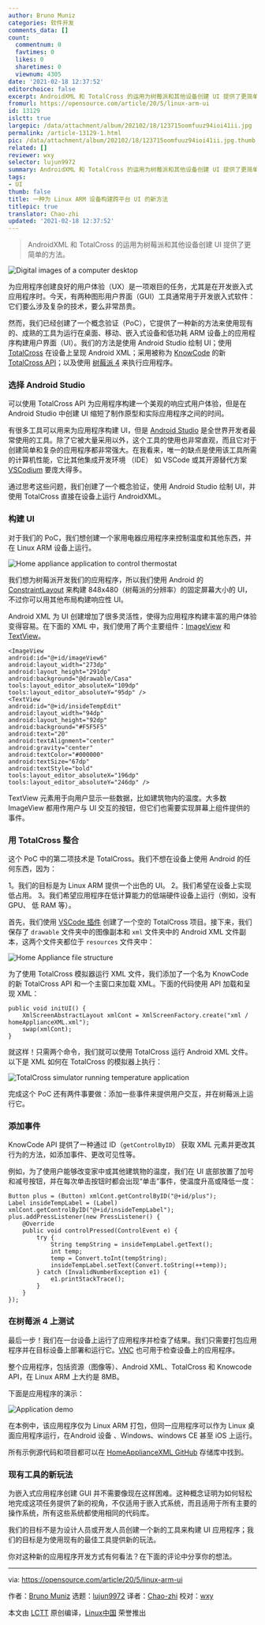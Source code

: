 ```yaml
---
author: Bruno Muniz
categories: 软件开发
comments_data: []
count:
  commentnum: 0
  favtimes: 0
  likes: 0
  sharetimes: 0
  viewnum: 4305
date: '2021-02-18 12:37:52'
editorchoice: false
excerpt: AndroidXML 和 TotalCross 的运用为树莓派和其他设备创建 UI 提供了更简单的方法。
fromurl: https://opensource.com/article/20/5/linux-arm-ui
id: 13129
islctt: true
largepic: /data/attachment/album/202102/18/123715oomfuuz94ioi41ii.jpg
permalink: /article-13129-1.html
pic: /data/attachment/album/202102/18/123715oomfuuz94ioi41ii.jpg.thumb.jpg
related: []
reviewer: wxy
selector: lujun9972
summary: AndroidXML 和 TotalCross 的运用为树莓派和其他设备创建 UI 提供了更简单的方法。
tags:
- UI
thumb: false
title: 一种为 Linux ARM 设备构建跨平台 UI 的新方法
titlepic: true
translator: Chao-zhi
updated: '2021-02-18 12:37:52'
---
```



> 
> AndroidXML 和 TotalCross 的运用为树莓派和其他设备创建 UI 提供了更简单的方法。
> 
> 
> 


![](/data/attachment/album/202102/18/123715oomfuuz94ioi41ii.jpg "Digital images of a computer desktop")


为应用程序创建良好的用户体验（UX）是一项艰巨的任务，尤其是在开发嵌入式应用程序时。今天，有两种图形用户界面（GUI）工具通常用于开发嵌入式软件：它们要么涉及复杂的技术，要么非常昂贵。


然而，我们已经创建了一个概念验证（PoC），它提供了一种新的方法来使用现有的、成熟的工具为运行在桌面、移动、嵌入式设备和低功耗 ARM 设备上的应用程序构建用户界面（UI）。我们的方法是使用 Android Studio 绘制 UI；使用 [TotalCross](https://totalcross.com/) 在设备上呈现 Android XML；采用被称为 [KnowCode](https://github.com/TotalCross/KnowCodeXML) 的新 [TotalCross API](https://yourapp.totalcross.com/knowcode-app)；以及使用 [树莓派 4](https://www.raspberrypi.org/) 来执行应用程序。


### 选择 Android Studio


可以使用 TotalCross API 为应用程序构建一个美观的响应式用户体验，但是在 Android Studio 中创建 UI 缩短了制作原型和实际应用程序之间的时间。


有很多工具可以用来为应用程序构建 UI，但是 [Android Studio](https://developer.android.com/studio) 是全世界开发者最常使用的工具。除了它被大量采用以外，这个工具的使用也非常直观，而且它对于创建简单和复杂的应用程序都非常强大。在我看来，唯一的缺点是使用该工具所需的计算机性能，它比其他集成开发环境 （IDE） 如 VSCode 或其开源替代方案 [VSCodium](https://vscodium.com/) 要庞大得多。


通过思考这些问题，我们创建了一个概念验证，使用 Android Studio 绘制 UI，并使用 TotalCross 直接在设备上运行 AndroidXML。


### 构建 UI


对于我们的 PoC，我们想创建一个家用电器应用程序来控制温度和其他东西，并在 Linux ARM 设备上运行。


![Home appliance application to control thermostat](/data/attachment/album/202102/18/123754nxtt51tgtg21jht5.png "Home appliance application to control thermostat")


我们想为树莓派开发我们的应用程序，所以我们使用 Android 的 [ConstraintLayout](https://codelabs.developers.google.com/codelabs/constraint-layout/index.html#0) 来构建 848x480（树莓派的分辨率）的固定屏幕大小的 UI，不过你可以用其他布局构建响应性 UI。


Android XML 为 UI 创建增加了很多灵活性，使得为应用程序构建丰富的用户体验变得容易。在下面的 XML 中，我们使用了两个主要组件：[ImageView](https://developer.android.com/reference/android/widget/ImageView) 和 [TextView](https://developer.android.com/reference/android/widget/TextView)。



```
<ImageView
android:id="@+id/imageView6"
android:layout_width="273dp"
android:layout_height="291dp"
android:background="@drawable/Casa"
tools:layout_editor_absoluteX="109dp"
tools:layout_editor_absoluteY="95dp" />
<TextView
android:id="@+id/insideTempEdit"
android:layout_width="94dp"
android:layout_height="92dp"
android:background="#F5F5F5"
android:text="20"
android:textAlignment="center"
android:gravity="center"
android:textColor="#000000"
android:textSize="67dp"
android:textStyle="bold"
tools:layout_editor_absoluteX="196dp"
tools:layout_editor_absoluteY="246dp" />

```

TextView 元素用于向用户显示一些数据，比如建筑物内的温度。大多数 ImageView 都用作用户与 UI 交互的按钮，但它们也需要实现屏幕上组件提供的事件。


### 用 TotalCross 整合


这个 PoC 中的第二项技术是 TotalCross。我们不想在设备上使用 Android 的任何东西，因为：


1。我们的目标是为 Linux ARM 提供一个出色的 UI。 2。我们希望在设备上实现低占用。 3。我们希望应用程序在低计算能力的低端硬件设备上运行（例如，没有 GPU、 低 RAM 等）。


首先，我们使用 [VSCode 插件](https://medium.com/totalcross-community/totalcross-plugin-for-vscode-4f45da146a0a) 创建了一个空的 TotalCross 项目。接下来，我们保存了 `drawable` 文件夹中的图像副本和 `xml` 文件夹中的 Android XML 文件副本，这两个文件夹都位于 `resources` 文件夹中：


![Home Appliance file structure](/data/attachment/album/202102/18/123754n22li8268d82s882.png "Home Appliance file structure")


为了使用 TotalCross 模拟器运行 XML 文件，我们添加了一个名为 KnowCode 的新 TotalCross API 和一个主窗口来加载 XML。下面的代码使用 API 加载和呈现 XML：



```
public void initUI() {
    XmlScreenAbstractLayout xmlCont = XmlScreenFactory.create("xml / homeApplianceXML.xml");
    swap(xmlCont);
}

```

就这样！只需两个命令，我们就可以使用 TotalCross 运行 Android XML 文件。以下是 XML 如何在 TotalCross 的模拟器上执行：


![TotalCross simulator running temperature application](/data/attachment/album/202102/18/123755zcjpqmjj7v4o7dol.png "TotalCross simulator running temperature application")


完成这个 PoC 还有两件事要做：添加一些事件来提供用户交互，并在树莓派上运行它。


### 添加事件


KnowCode API 提供了一种通过 ID（`getControlByID`） 获取 XML 元素并更改其行为的方法，如添加事件、更改可见性等。


例如，为了使用户能够改变家中或其他建筑物的温度，我们在 UI 底部放置了加号和减号按钮，并在每次单击按钮时都会出现“单击”事件，使温度升高或降低一度：



```
Button plus = (Button) xmlCont.getControlByID("@+id/plus");
Label insideTempLabel = (Label) xmlCont.getControlByID("@+id/insideTempLabel");
plus.addPressListener(new PressListener() {
    @Override
    public void controlPressed(ControlEvent e) {
        try {
            String tempString = insideTempLabel.getText();
            int temp;
            temp = Convert.toInt(tempString);
            insideTempLabel.setText(Convert.toString(++temp));
        } catch (InvalidNumberException e1) {
            e1.printStackTrace();
        }
    }
});

```

### 在树莓派 4 上测试


最后一步！我们在一台设备上运行了应用程序并检查了结果。我们只需要打包应用程序并在目标设备上部署和运行它。[VNC](https://tigervnc.org/) 也可用于检查设备上的应用程序。


整个应用程序，包括资源（图像等）、Android XML、TotalCross 和 Knowcode API，在 Linux ARM 上大约是 8MB。


下面是应用程序的演示：


![Application demo](/data/attachment/album/202102/18/123755iasg8auh22sk2d11.gif "Application demo")


在本例中，该应用程序仅为 Linux ARM 打包，但同一应用程序可以作为 Linux 桌面应用程序运行，在Android 设备 、Windows、windows CE 甚至 iOS 上运行。


所有示例源代码和项目都可以在 [HomeApplianceXML GitHub](https://github.com/TotalCross/HomeApplianceXML) 存储库中找到。


### 现有工具的新玩法


为嵌入式应用程序创建 GUI 并不需要像现在这样困难。这种概念证明为如何轻松地完成这项任务提供了新的视角，不仅适用于嵌入式系统，而且适用于所有主要的操作系统，所有这些系统都使用相同的代码库。


我们的目标不是为设计人员或开发人员创建一个新的工具来构建 UI 应用程序；我们的目标是为使用现有的最佳工具提供新的玩法。


你对这种新的应用程序开发方式有何看法？在下面的评论中分享你的想法。




---


via: <https://opensource.com/article/20/5/linux-arm-ui>


作者：[Bruno Muniz](https://opensource.com/users/brunoamuniz) 选题：[lujun9972](https://github.com/lujun9972) 译者：[Chao-zhi](https://github.com/Chao-zhi) 校对：[wxy](https://github.com/wxy)


本文由 [LCTT](https://github.com/LCTT/TranslateProject) 原创编译，[Linux中国](https://linux.cn/) 荣誉推出